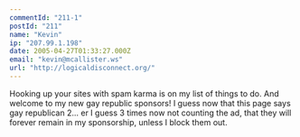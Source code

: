 ```yaml
---
commentId: "211-1"
postId: "211"
name: "Kevin"
ip: "207.99.1.198"
date: 2005-04-27T01:33:27.000Z
email: "kevin@mcallister.ws"
url: "http://logicaldisconnect.org/"
---
```

<p>Hooking up your sites with spam karma is on my list of things to do.
And welcome to my new gay republic sponsors!  I guess now that this page says gay republican 2... er I guess 3 times now not counting the ad, that they will forever remain in my sponsorship, unless I block them out.</p>